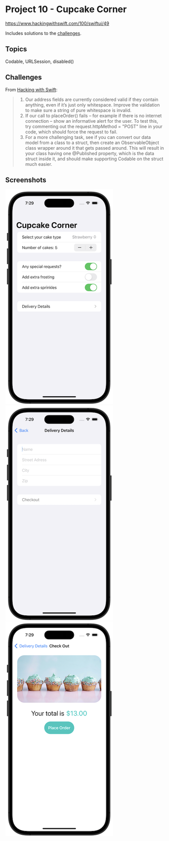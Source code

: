 # Project 10 - Cupcake Corner

https://www.hackingwithswift.com/100/swiftui/49

Includes solutions to the [challenges](https://www.hackingwithswift.com/books/ios-swiftui/cupcake-corner-wrap-up).

## Topics

Codable, URLSession, disabled()

## Challenges

From [Hacking with Swift](https://www.hackingwithswift.com/books/ios-swiftui/cupcake-corner-wrap-up):

> 1.  Our address fields are currently considered valid if they contain anything, even if it’s just only whitespace. Improve the validation to make sure a string of pure whitespace is invalid.
> 2.  If our call to placeOrder() fails – for example if there is no internet connection – show an informative alert for the user. To test this, try commenting out the request.httpMethod = "POST" line in your code, which should force the request to fail.
> 3.  For a more challenging task, see if you can convert our data model from a class to a struct, then create an ObservableObject class wrapper around it that gets passed around. This will result in your class having one @Published property, which is the data struct inside it, and should make supporting Codable on the struct much easier.

## Screenshots

![screenshot1](screenshots/screen01.png)
![screenshot2](screenshots/screen02.png)
![screenshot3](screenshots/screen03.png)
